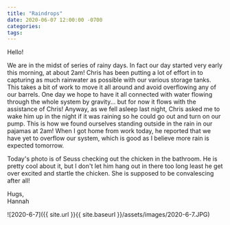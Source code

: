 ```yaml
---
title: "Raindrops"
date: 2020-06-07 12:00:00 -0700
categories:
tags:
---
```


Hello!

We are in the midst of series of rainy days. In fact our day started very early this morning, at about 2am! Chris has been putting a lot of effort in to capturing as much rainwater as possible with our various storage tanks. This takes a bit of work to move it all around and avoid overflowing any of our barrels. One day we hope to have it all connected with water flowing through the whole system by gravity... but for now it flows with the assistance of Chris! Anyway, as we fell asleep last night, Chris asked me to wake him up in the night if it was raining so he could go out and turn on our pump. This is how we found ourselves standing outside in the rain in our pajamas at 2am! When I got home from work today, he reported that we have yet to overflow our system, which is good as I believe more rain is expected tomorrow.

Today's photo is of Seuss checking out the chicken in the bathroom. He is pretty cool about it, but I don't let him hang out in there too long least he get over excited and startle the chicken. She is supposed to be convalescing after all!

Hugs,<br />
Hannah

![2020-6-7]({{ site.url }}{{ site.baseurl }}/assets/images/2020-6-7.JPG)